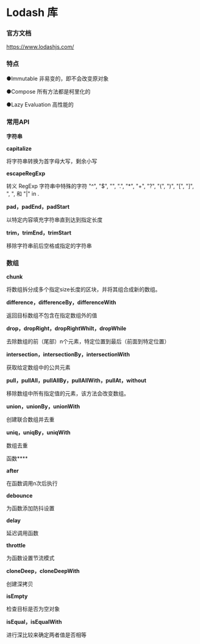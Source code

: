 # Lodash 库

### 官方文档 

https://www.lodashjs.com/

### 特点 

●Immutable 非易变的，即不会改变原对象

●Compose 所有方法都是柯里化的

●Lazy Evaluation 高性能的

### 常用API  

 **字符串** 

 **capitalize** 

将字符串转换为首字母大写，剩余小写

 **escapeRegExp** 

转义 RegExp 字符串中特殊的字符 "^", "$", "", ".", "*", "+", "?", "(", ")", "[", "]", ", ", 和 "|" in .

 **pad，padEnd，padStart** 

以特定内容填充字符串直到达到指定长度

 **trim，trimEnd，trimStart** 

移除字符串前后空格或指定的字符串

### 数组 

 **chunk** 

将数组拆分成多个指定size长度的区块，并将其组合成新的数组。

 **difference，differenceBy，differenceWith** 

返回目标数组不包含在指定数组外的值

 **drop，dropRight，dropRightWhilt，dropWhile** 

去除数组的前（尾部）n个元素，特定位置到最后（前面到特定位置）

 **intersection，intersectionBy，intersectionWith** 

获取给定数组中的公共元素

 **pull，pullAll，pullAllBy，pullAllWith，pullAt，without** 

移除数组中所有指定值的元素，该方法会改变数组。

 **union，unionBy，unionWith** 

创建联合数组并去重

 **uniq，uniqBy，uniqWith** 

数组去重

 函数**** 

 **after** 

在函数调用n次后执行

 **debounce** 

为函数添加防抖设置

 **delay** 

延迟调用函数

 **throttle** 

为函数设置节流模式

 **cloneDeep，cloneDeepWith** 

创建深拷贝

 **isEmpty** 

检查目标是否为空对象

 **isEqual，isEqualWith** 

进行深比较来确定两者值是否相等